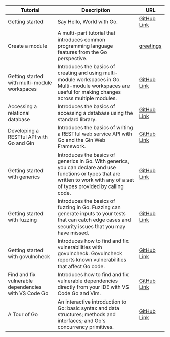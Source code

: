 Tutorial  | Description | URL
--- | --- | ---
Getting started | Say Hello, World with Go. | [GitHub Link](../src/greetings)
Create a module | A multi-part tutorial that introduces common programming language features from the Go perspective. | [greetings](https://github.com/TaQuangKhoi/Learn-Go/tree/main/Go%20Tutorials/src/greetings)
Getting started with multi-module workspaces | Introduces the basics of creating and using multi-module workspaces in Go. Multi-module workspaces are useful for making changes across multiple modules. | [GitHub Link](../src/greetings)
Accessing a relational database | Introduces the basics of accessing a database using the standard library. | [GitHub Link](../src/greetings)
Developing a RESTful API with Go and Gin | Introduces the basics of writing a RESTful web service API with Go and the Gin Web Framework. | [GitHub Link](../src/greetings)
Getting started with generics | Introduces the basics of generics in Go. With generics, you can declare and use functions or types that are written to work with any of a set of types provided by calling code. | [GitHub Link](../src/greetings)
Getting started with fuzzing | Introduces the basics of fuzzing in Go. Fuzzing can generate inputs to your tests that can catch edge cases and security issues that you may have missed. | [GitHub Link](../src/greetings)
Getting started with govulncheck | Introduces how to find and fix vulnerabilities with govulncheck. Govulncheck reports known vulnerabilities that affect Go code. | [GitHub Link](../src/greetings)
Find and fix vulnerable dependencies with VS Code Go | Introduces how to find and fix vulnerable dependencies directly from your IDE with VS Code Go and Vim. | [GitHub Link](../src/greetings)
A Tour of Go | An interactive introduction to Go: basic syntax and data structures; methods and interfaces; and Go's concurrency primitives. | [GitHub Link](../src/greetings)
